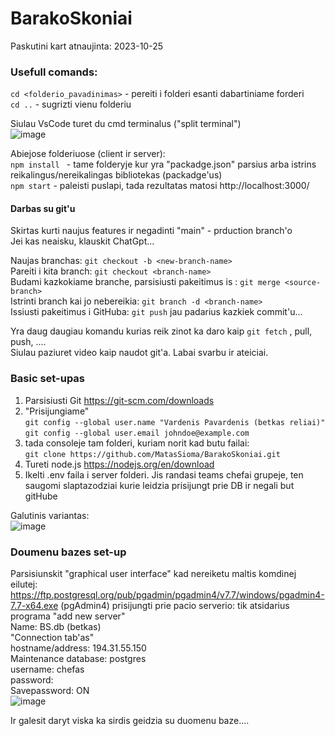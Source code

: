 # BarakoSkoniai
Paskutini kart atnaujinta: 2023-10-25

### Usefull comands:

``cd <folderio_pavadinimas>`` - pereiti i folderi esanti dabartiniame forderi  
``cd ..`` - sugrizti vienu folderiu  
  
Siulau VsCode turet du cmd terminalus ("split terminal")  
![image](https://github.com/MatasSioma/BarakoSkoniai/assets/55746081/1a46f91c-14ed-4338-a52c-846b312ceb4c)

Abiejose folderiuose (client ir server):  
``npm install `` - tame folderyje kur yra "packadge.json" parsius arba istrins reikalingus/nereikalingas bibliotekas (packadge'us)  
``npm start`` - paleisti puslapi, tada rezultatas matosi http://localhost:3000/  

#### Darbas su git'u
  
Skirtas kurti naujus features ir negadinti "main" - prduction branch'o  
Jei kas neaisku, klauskit ChatGpt...  
  
Naujas branchas: ``git checkout -b <new-branch-name>``  
Pareiti i kita branch: ``git checkout <branch-name>``  
Budami kazkokiame branche, parsisiusti pakeitimus is <source-branch>: ``git merge <source-branch>``  
Istrinti branch kai jo nebereikia: ``git branch -d <branch-name>``  
Issiusti pakeitimus i GitHuba: ``git push`` jau padarius kazkiek commit'u...  
  
Yra daug daugiau komandu kurias reik zinot ka daro kaip ``git fetch`` , pull, push, ....  
Siulau paziuret video kaip naudot git'a. Labai svarbu ir ateiciai.  

### Basic set-upas
  
1. Parsisiusti Git https://git-scm.com/downloads  
2. "Prisijungiame"  
``git config --global user.name "Vardenis Pavardenis (betkas reliai)"``  
``git config --global user.email johndoe@example.com``  
3. tada consoleje tam folderi, kuriam norit kad butu failai:  
``git clone https://github.com/MatasSioma/BarakoSkoniai.git``  
4. Tureti node.js https://nodejs.org/en/download  
5. Ikelti .env faila i server folderi. Jis randasi teams chefai grupeje, ten saugomi slaptazodziai kurie leidzia prisijungt prie DB ir negali but gitHube  
  
Galutinis variantas:  
![image](https://github.com/MatasSioma/BarakoSkoniai/assets/55746081/6ff8fd60-b32a-4560-842c-5792befaf44f)


### Doumenu bazes set-up

Parsisiunskit "graphical user interface" kad nereiketu maltis komdinej eilutej: https://ftp.postgresql.org/pub/pgadmin/pgadmin4/v7.7/windows/pgadmin4-7.7-x64.exe (pgAdmin4)
prisijungti prie pacio serverio: tik atsidarius programa "add new server"  
Name: BS.db (betkas)  
"Connection tab'as"  
hostname/address: 194.31.55.150  
Maintenance database: postgres  
username: chefas  
password: <Klausti>  
Savepassword: ON  
![image](https://github.com/MatasSioma/BarakoSkoniai/assets/55746081/792f4064-56ef-4738-afb4-14d3890a8b08)

Ir galesit daryt viska ka sirdis geidzia su duomenu baze....
